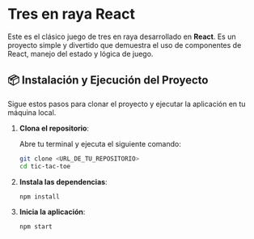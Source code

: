 # Tres en raya React

Este es el clásico juego de tres en raya desarrollado en **React**. Es un proyecto simple y divertido que demuestra el uso de componentes de React, manejo del estado y lógica de juego.

## 📦 Instalación y Ejecución del Proyecto

Sigue estos pasos para clonar el proyecto y ejecutar la aplicación en tu máquina local.

1. **Clona el repositorio**:

   Abre tu terminal y ejecuta el siguiente comando:

   ```bash
   git clone <URL_DE_TU_REPOSITORIO>
   cd tic-tac-toe

2. **Instala las dependencias**:

   ```bash
   npm install   

3. **Inicia la aplicación**:

      ```bash
   npm start
 

  

   
   
    
